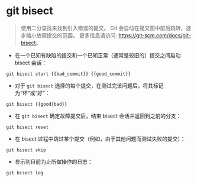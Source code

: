 # git bisect

> 使用二分查找来找到引入错误的提交。
> Git 会自动在提交图中前后跳转，逐步缩小故障提交的范围。
> 更多信息请访问: <https://git-scm.com/docs/git-bisect>。

- 在一个已知有缺陷的提交和一个已知正常（通常是较旧的）提交之间启动 bisect 会话：

`git bisect start {{bad_commit}} {{good_commit}}`

- 对于 `git bisect` 选择的每个提交，在测试完该问题后，将其标记为“坏”或“好”：

`git bisect {{good|bad}}`

- 在 `git bisect` 确定故障提交后，结束 bisect 会话并返回到之前的分支：

`git bisect reset`

- 在 bisect 过程中跳过某个提交（例如，由于其他问题而测试失败的提交）：

`git bisect skip`

- 显示到目前为止所做操作的日志：

`git bisect log`